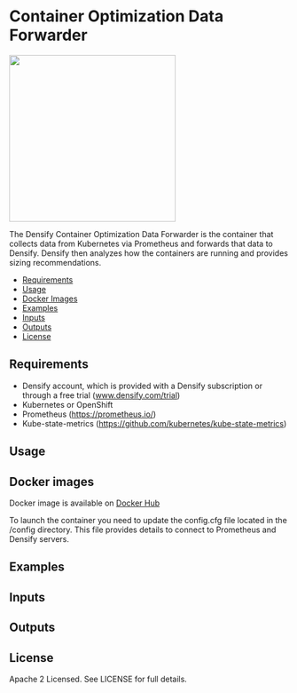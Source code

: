 # Container Optimization Data Forwarder

<img src="https://www.densify.com/wp-content/uploads/densify.png" width="300">

The Densify Container Optimization Data Forwarder is the container that collects data from Kubernetes via Prometheus and forwards that data to Densify. Densify then analyzes how the containers are running and provides sizing recommendations. 

- [Requirements](#requirements)
- [Usage](#usage)
- [Docker Images](#docker-images)
- [Examples](#examples)
- [Inputs](#inputs)
- [Outputs](#outputs)
- [License](#license)

## Requirements

- Densify account, which is provided with a Densify subscription or through a free trial (www.densify.com/trial)
- Kubernetes or OpenShift
- Prometheus (https://prometheus.io/)
- Kube-state-metrics (https://github.com/kubernetes/kube-state-metrics)

## Usage

## Docker images

Docker image is available on [Docker Hub](https://hub.docker.com/r/kgillan/densify-kubernetes-data-forwarder)

To launch the container you need to update the config.cfg file located in the /config directory. This file provides details to connect to Prometheus and Densify servers. 

## Examples 

## Inputs

## Outputs

## License

Apache 2 Licensed. See LICENSE for full details.
